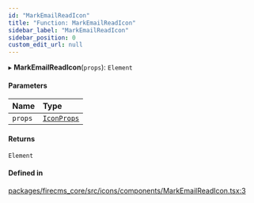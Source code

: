 ```yaml
---
id: "MarkEmailReadIcon"
title: "Function: MarkEmailReadIcon"
sidebar_label: "MarkEmailReadIcon"
sidebar_position: 0
custom_edit_url: null
---
```


▸ **MarkEmailReadIcon**(`props`): `Element`

#### Parameters

| Name | Type |
| :------ | :------ |
| `props` | [`IconProps`](../types/IconProps.md) |

#### Returns

`Element`

#### Defined in

[packages/firecms_core/src/icons/components/MarkEmailReadIcon.tsx:3](https://github.com/FireCMSco/firecms/blob/d45f3739/packages/firecms_core/src/icons/components/MarkEmailReadIcon.tsx#L3)
